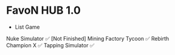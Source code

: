 # FavoN HUB 1.0

- List Game

Nuke Simulator ✅ [Not Finished]
Mining Factory Tycoon ✅
Rebirth Champion X ✅
Tapping Simulator ✅
